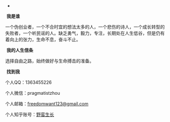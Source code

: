-

​                                                                              **我是谁**

一个伪创业者，一个不合时宜的想法太多的人，一个悲伤的诗人，一个成长转型的失败者，一个听民谣的人。缺乏勇气，毅力，专注，长期处在人生低谷，但是仍有着向上的张力，生命不息，奋斗不止。



​                                                                            **我的人生信条**

选择自由之路，始终做好与生命搏击的准备。



​                                                                                 **找到我**

个人QQ：1363455226

个人微信：pragmatistzhou

个人邮箱：freedomwant123@gmail.com

个人知乎账号：[野蛮生长](https://www.zhihu.com/people/zhou-kai-72-26/activities)



